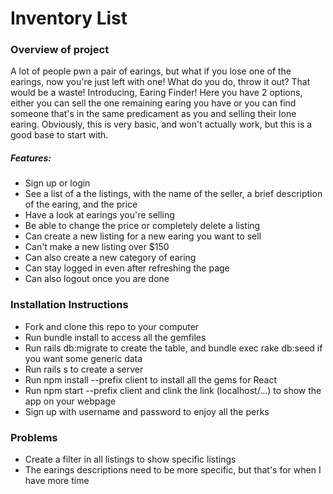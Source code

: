 # Inventory List

### Overview of project
A lot of people pwn a pair of earings, but what if you lose one of the earings, now you're just left with one! What do you do, throw it out? That would be a waste! Introducing, Earing Finder! Here you have 2 options, either you can sell the one remaining earing you have or you can find someone that's in the same predicament as you and selling their lone earing. Obviously, this is very basic, and won't actually work, but this is a good base to start with.

##### Features:
   * Sign up or login
   * See a list of a the listings, with the name of the seller, a brief description of the earing, and the price
   * Have a look at earings you're selling
   * Be able to change the price or completely delete a listing
   * Can create a new listing for a new earing you want to sell
   * Can't make a new listing over $150
   * Can also create a new category of earing
   * Can stay logged in even after refreshing the page
   * Can also logout once you are done

### Installation Instructions
* Fork and clone this repo to your computer
* Run bundle install to access all the gemfiles
* Run rails db:migrate to create the table, and bundle exec rake db:seed if you want some generic data
* Run rails s to create a server
* Run npm install --prefix client to install all the gems for React
* Run npm start --prefix client and clink the link (localhost/...) to show the app on your webpage
* Sign up with username and password to enjoy all the perks

### Problems
* Create a filter in all listings to show specific listings
* The earings descriptions need to be more specific, but that's for when I have more time
